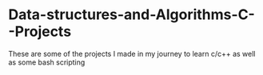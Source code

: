 # Data-structures-and-Algorithms-C--Projects
These are some of the projects I made in my journey to learn c/c++ as well as some bash scripting


